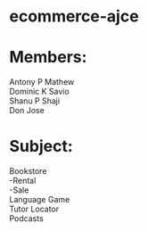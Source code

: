 # ecommerce-ajce
# Members:
  Antony P Mathew  
  Dominic K Savio  
  Shanu P Shaji  
  Don Jose  
# Subject: 
  Bookstore  
        -Rental  
        -Sale  
  Language Game  
  Tutor Locator  
  Podcasts  
  
